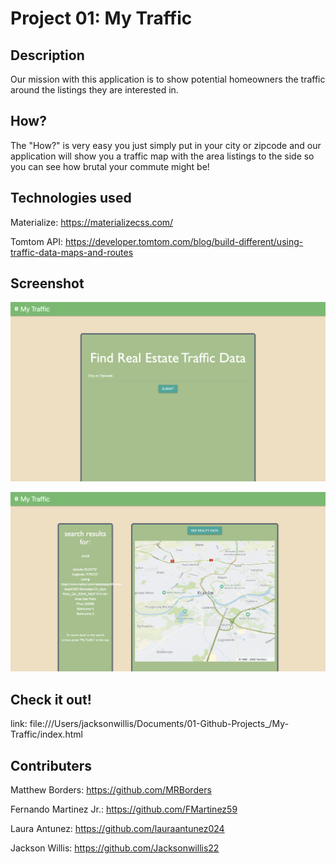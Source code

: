 # Project 01: My Traffic

## Description

Our mission with this application is to show potential homeowners the traffic around the listings they are interested in.

## How?
 
 The "How?" is very easy you just simply put in your city or zipcode and our application will show you a traffic map with the area listings to the side so you can see how brutal your commute might be!

## Technologies used

Materialize: https://materializecss.com/

Tomtom API: https://developer.tomtom.com/blog/build-different/using-traffic-data-maps-and-routes

## Screenshot

![](./assets/screenshots/screenshot-1.png)

![](./assets/screenshots/acreenshot-2.png)


## Check it out!

link: file:///Users/jacksonwillis/Documents/01-Github-Projects_/My-Traffic/index.html


## Contributers

Matthew Borders: https://github.com/MRBorders

Fernando Martinez Jr.: https://github.com/FMartinez59

Laura Antunez: https://github.com/lauraantunez024

Jackson Willis: https://github.com/Jacksonwillis22
